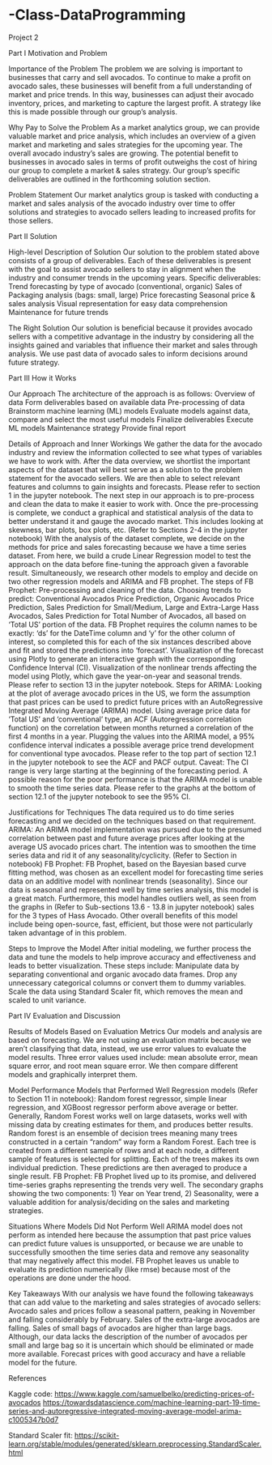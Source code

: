 # -Class-DataProgramming
Project 2

Part I Motivation and Problem

Importance of the Problem
The problem we are solving is important to businesses that carry and sell avocados. To continue to make a profit on avocado sales, these businesses will benefit from a full understanding of market and price trends. 
In this way, businesses can adjust their avocado inventory, prices, and marketing to capture the largest profit. A strategy like this is made possible through our group’s analysis.

Why Pay to Solve the Problem
As a market analytics group, we can provide valuable market and price analysis, which includes an overview of a given market and marketing and sales strategies for the upcoming year. 
The overall avocado industry’s sales are growing. The potential benefit to businesses in avocado sales in terms of profit outweighs the cost of hiring our group to complete a market & sales strategy. 
Our group’s specific deliverables are outlined in the forthcoming solution section.

Problem Statement 
Our market analytics group is tasked with conducting a market and sales analysis of the avocado industry over time to offer solutions and strategies to avocado sellers leading to increased profits for those sellers. 

Part II Solution

High-level Description of Solution
Our solution to the problem stated above consists of a group of deliverables. Each of these deliverables is present with the goal to assist avocado sellers to stay in alignment when the industry and consumer trends in the upcoming years.
Specific deliverables:
Trend forecasting by type of avocado (conventional, organic)
Sales of Packaging analysis (bags: small, large)
Price forecasting 
Seasonal price & sales analysis
Visual representation for easy data comprehension 
Maintenance for future trends 

The Right Solution
Our solution is beneficial because it provides avocado sellers with a competitive advantage in the industry by considering all the insights gained and variables that influence their market and sales through analysis. We use past data of avocado sales to inform decisions around future strategy. 

Part III How it Works

Our Approach
The architecture of the approach is as follows:
Overview of data
Form deliverables based on available data
Pre-processing of data
Brainstorm machine learning (ML) models
Evaluate models against data, compare and select the most useful models
Finalize deliverables
Execute ML models 
Maintenance strategy
Provide final report 

Details of Approach and Inner Workings
We gather the data for the avocado industry and review the information collected to see what types of variables we have to work with. After the data overview, we shortlist the important aspects of the dataset that will best serve as a solution to the problem statement for the avocado sellers. We are then able to select relevant features and columns to gain insights and forecasts. Please refer to section 1 in the jupyter notebook. 
The next step in our approach is to pre-process and clean the data to make it easier to work with. Once the pre-processing is complete, we conduct a graphical and statistical analysis of the data to better understand it and gauge the avocado market. This includes looking at skewness, bar plots, box plots, etc. (Refer to Sections 2-4 in the jupyter notebook)
With the analysis of the dataset complete, we decide on the methods for price and sales forecasting because we have a time series dataset. From here, we build a crude Linear Regression model to test the approach on the data before fine-tuning the approach given a favorable result. Simultaneously, we research other models to employ and decide on two other regression models and ARIMA and FB prophet. 
The steps of FB Prophet: 
Pre-processing and cleaning of the data.
Choosing trends to predict: Conventional Avocados Price Prediction, Organic Avocados Price Prediction, Sales Prediction for Small/Medium, Large and Extra-Large Hass Avocados, Sales Prediction for Total Number of Avocados, all based on ‘Total US’ portion of the data.
FB Prophet requires the column names to be exactly: ‘ds’ for the DateTime column and ‘y’ for the other column of interest, so completed this for each of the six instances described above and fit and stored the predictions into ‘forecast’.
Visualization of the forecast using Plotly to generate an interactive graph with the corresponding Confidence Interval (CI).
Visualization of the nonlinear trends affecting the model using Plotly, which gave the year-on-year and seasonal trends. Please refer to section 13 in the jupyter notebook.
Steps for ARIMA: 
Looking at the plot of average avocado prices in the US, we form the assumption that past prices can be used to predict future prices with an AutoRegressive Integrated Moving Average (ARIMA) model. 
Using average price data for ‘Total US’ and ‘conventional’ type, an ACF (Autoregression correlation function) on the correlation between months returned a correlation of the first 4 months in a year. Plugging the values into the ARIMA model, a 95% confidence interval indicates a possible average price trend development for conventional type avocados. Please refer to the top part of section 12.1 in the jupyter notebook to see the ACF and PACF output.
Caveat: The CI range is very large starting at the beginning of the forecasting period. A possible reason for the poor performance is that the ARIMA model is unable to smooth the time series data. Please refer to the graphs at the bottom of section 12.1 of the jupyter notebook to see the 95% CI.

Justifications for Techniques
The data required us to do time series forecasting and we decided on the techniques based on that requirement.
ARIMA: An ARIMA model implementation was pursued due to the presumed correlation between past and future average prices after looking at the average US avocado prices chart. The intention was to smoothen the time series data and rid it of any seasonality/cyclicity. (Refer to Section in notebook)
FB Prophet: FB Prophet, based on the Bayesian based curve fitting method, was chosen as an excellent model for forecasting time series data on an additive model with nonlinear trends (seasonality). Since our data is seasonal and represented well by time series analysis, this model is a great match. Furthermore, this model handles outliers well, as seen from the graphs in (Refer to Sub-sections 13.6 - 13.8 in jupyter notebook) sales for the 3 types of Hass Avocado. Other overall benefits of this model include being open-source, fast, efficient, but those were not particularly taken advantage of in this problem.

Steps to Improve the Model 
After initial modeling, we further process the data and tune the models to help improve accuracy and effectiveness and leads to better visualization. These steps include:
Manipulate data by separating conventional and organic avocado data frames.
Drop any unnecessary categorical columns or convert them to dummy variables.
Scale the data using Standard Scaler fit, which removes the mean and scaled to unit variance. 

Part IV Evaluation and Discussion

Results of Models Based on Evaluation Metrics 
Our models and analysis are based on forecasting. We are not using an evaluation matrix because we aren’t classifying that data, instead, we use error values to evaluate the model results. 
Three error values used include: mean absolute error, mean square error, and root mean square error.
We then compare different models and graphically interpret them.

Model Performance
Models that Performed Well 
Regression models (Refer to Section 11 in notebook): Random forest regressor, simple linear regression, and XGBoost regressor perform above average or better. 
Generally, Random Forest works well on large datasets, works well with missing data by creating estimates for them, and produces better results. Random forest is an ensemble of decision trees meaning many trees constructed in a certain “random” way form a Random Forest. Each tree is created from a different sample of rows and at each node, a different sample of features is selected for splitting. Each of the trees makes its own individual prediction. These predictions are then averaged to produce a single result. 
FB Prophet: FB Prophet lived up to its promise, and delivered time-series graphs representing the trends very well. The secondary graphs showing the two components: 1) Year on Year trend, 2) Seasonality, were a valuable addition for analysis/deciding on the sales and marketing strategies.

Situations Where Models Did Not Perform Well
ARIMA model does not perform as intended here because the assumption that past price values can predict future values is unsupported, or because we are unable to successfully smoothen the time series data and remove any seasonality that may negatively affect this model.
FB Prophet leaves us unable to evaluate its prediction numerically (like rmse) because most of the operations are done under the hood.

Key Takeaways 
With our analysis we have found the following takeaways that can add value to the marketing and sales strategies of avocado sellers:
Avocado sales and prices follow a seasonal pattern, peaking in November and falling considerably by February. 
Sales of the extra-large avocados are falling. 
Sales of small bags of avocados are higher than large bags. Although, our data lacks the description of the number of avocados per small and large bag so it is uncertain which should be eliminated or made more available. 
Forecast prices with good accuracy and have a reliable model for the future.








References 

Kaggle code: 
https://www.kaggle.com/samuelbelko/predicting-prices-of-avocados
https://towardsdatascience.com/machine-learning-part-19-time-series-and-autoregressive-integrated-moving-average-model-arima-c1005347b0d7

Standard Scaler fit: https://scikit-learn.org/stable/modules/generated/sklearn.preprocessing.StandardScaler.html



